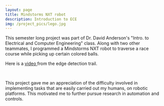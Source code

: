 ```yaml
---
layout: page
title: Mindstorms NXT robot
description: Introduction to ECE
img: /project_pics/lego.jpg
---
```


This semester long project was part of Dr. David Anderson's "Intro. to Electrical
and Computer Engineering" class. Along with two other teammates, I programmed a
Mindstorms NXT robot to traverse a race course while picking up certain colored balls.

Here is a <a href="https://www.youtube.com/watch?v=9VjdRYz2Wlcvideo" target="blank"> video </a>
from the edge detection trail.

<div class="img_row">
	<img class="col half" src="{{ site.baseurl }}/project_pics/lego_robo.jpg" alt="" title="NXT robot"/>
	<img class="col half" src="{{ site.baseurl }}/project_pics/nxt.png" alt="" title="NXT robot"/>
</div>

This project gave me an appreciation of the difficulty involved in implementing tasks that
are easily carried out my humans, on robotic platforms. This motivated me to further pursue
research in automation and controls.
